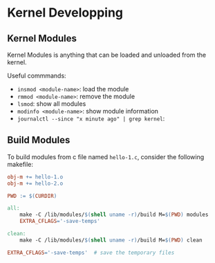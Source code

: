 # Kernel Developping

## Kernel Modules

Kernel Modules is anything that can be loaded and unloaded from the kernel.

Useful commmands:

- `insmod <module-name>`: load the module 
- `rmmod <module-name>`: remove the module
- `lsmod`: show all modules 
- `modinfo <module-name>`: show module information
- `journalctl --since "x minute ago" | grep kernel`: 


## Build Modules

To build modules from c file named `hello-1.c`, consider the following makefile:

```makefile
obj-m += hello-1.o 
obj-m += hello-2.o

PWD := $(CURDIR)

all:
	make -C /lib/modules/$(shell uname -r)/build M=$(PWD) modules
	EXTRA_CFLAGS='-save-temps'

clean:
	make -C /lib/modules/$(shell uname -r)/build M=$(PWD) clean

EXTRA_CFLAGS='-save-temps'  # save the temporary files
```

